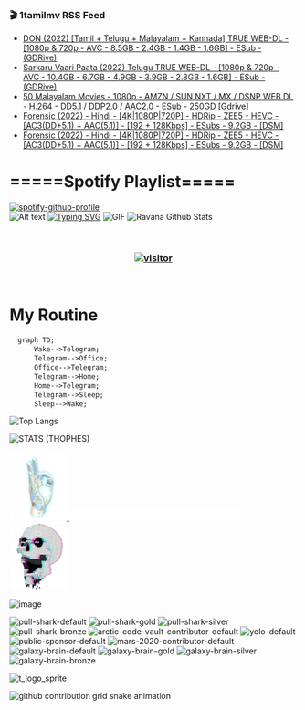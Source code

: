 ### 🎬 1tamilmv RSS Feed

<!-- BLOG-POST-LIST:START -->
- [DON &lpar;2022&rpar; [Tamil + Telugu + Malayalam + Kannada] TRUE WEB-DL - [1080p &amp; 720p - AVC - 8.5GB - 2.4GB - 1.4GB - 1.6GB] - ESub - &lpar;GDRive&rpar;](https://www.1tamilmv.cloud/index.php?/forums/topic/164534-don-2022-tamil-telugu-malayalam-kannada-true-web-dl-1080p-720p-avc-85gb-24gb-14gb-16gb-esub-gdrive/&do=findComment&comment=329035)
- [Sarkaru Vaari Paata &lpar;2022&rpar; Telugu TRUE WEB-DL - [1080p &amp; 720p - AVC - 10.4GB - 6.7GB - 4.9GB - 3.9GB - 2.8GB - 1.6GB] - ESub - &lpar;GDRive&rpar;](https://www.1tamilmv.cloud/index.php?/forums/topic/164533-sarkaru-vaari-paata-2022-telugu-true-web-dl-1080p-720p-avc-104gb-67gb-49gb-39gb-28gb-16gb-esub-gdrive/&do=findComment&comment=329034)
- [50 Malayalam Movies - 1080p - AMZN / SUN NXT / MX / DSNP WEB DL - H.264 - DD5.1 / DDP2.0 / AAC2.0 - ESub - 250GD [Gdrive]](https://www.1tamilmv.cloud/index.php?/forums/topic/164532-50-malayalam-movies-1080p-amzn-sun-nxt-mx-dsnp-web-dl-h264-dd51-ddp20-aac20-esub-250gd-gdrive/&do=findComment&comment=329033)
- [Forensic &lpar;2022&rpar; - Hindi - [4K|1080P|720P] - HDRip - ZEE5 - HEVC - [AC3&lpar;DD+5.1&rpar; + AAC&lpar;5.1&rpar;] - [192 + 128Kbps] - ESubs - 9.2GB - [DSM]](https://www.1tamilmv.cloud/index.php?/forums/topic/164531-forensic-2022-hindi-4k1080p720p-hdrip-zee5-hevc-ac3dd51-aac51-192-128kbps-esubs-92gb-dsm/&do=findComment&comment=329032)
- [Forensic &lpar;2022&rpar; - Hindi - [4K|1080P|720P] - HDRip - ZEE5 - HEVC - [AC3&lpar;DD+5.1&rpar; + AAC&lpar;5.1&rpar;] - [192 + 128Kbps] - ESubs - 9.2GB - [DSM]](https://www.1tamilmv.cloud/index.php?/forums/topic/164530-forensic-2022-hindi-4k1080p720p-hdrip-zee5-hevc-ac3dd51-aac51-192-128kbps-esubs-92gb-dsm/&do=findComment&comment=329031)
<!-- BLOG-POST-LIST:END -->

# =====Spotify Playlist=====
[![spotify-github-profile](https://spotify-github-profile.vercel.app/api/view?uid=31rfzgmuvvewegdlxvlev4ynz4vu&cover_image=true&theme=default&bar_color=53b14f&bar_color_cover=true)](https://ravana69.github.io/rss)
</br>
![Alt text](https://spotify-recently-played-readme.vercel.app/api?user=31rfzgmuvvewegdlxvlev4ynz4vu)
[![Typing SVG](https://readme-typing-svg.herokuapp.com?color=%2336BCF7&center=true&vCenter=true&multiline=true&height=81&lines=I+AM+RAVANA;CONTACT+ME+ON+TELEGRAM%3A+%40R4V4N4)](https://git.io/typing-svg)
<img align="centre" height="400px" width="490px" alt="GIF" src="https://github.com/ravana69/ravana69/blob/master/rvm.gif" />
![Ravana Github Stats](https://github-readme-stats.vercel.app/api?username=ravana69&&show_icons=true&theme=radical)

<br />
<h3 align="center"> <a href="https://t.me/r4v4n4"><img src="https://profile-counter.glitch.me/ravana69/count.svg" alt="visitor" width="600"></a> </h3>
</br>

<H1>My Routine</H1>

```mermaid
  graph TD;
      Wake-->Telegram;
      Telegram-->Office;
      Office-->Telegram;
      Telegram-->Home;
      Home-->Telegram;
      Telegram-->Sleep;
      Sleep-->Wake;
```
![Top Langs](https://github-readme-stats.vercel.app/api/top-langs/?username=ravana69&&show_icons=true&theme=radical)

![STATS (THOPHES)](https://github-profile-trophy.vercel.app/?username=ravana69&theme=gruvbox&margin-w=10&margin-h=15&column=8)
<br />
<p align="left">
    <a href="#">
        <img width="20%" src="./assets/images/hand.gif" alt="" />
    </a>
    <a href="#">
        <img width="59%" src="./assets/images/spacer.png" alt="" >
    </a>
    <a href="#">
        <img width="20%" src="./assets/images/skull.gif" alt="" />
    </a>
</p>


![image](https://user-images.githubusercontent.com/47528708/175298537-0623dc00-7b1a-4ec1-b5b1-71768763a234.png)

<img width="148" alt="pull-shark-default" src="https://user-images.githubusercontent.com/47528708/175266634-4235fb81-4cf9-4128-9c7a-b7c044cde5b5.png"> <img width="148" alt="pull-shark-gold" src="https://user-images.githubusercontent.com/47528708/175268594-acb9b27a-7f8e-4181-8900-171a981e2d56.png"> <img width="148" alt="pull-shark-silver" src="https://user-images.githubusercontent.com/47528708/175266702-c880884d-eb71-46fb-b857-3135442e06c6.png"> <img width="148" alt="pull-shark-bronze" src="https://user-images.githubusercontent.com/47528708/175266723-735f9146-b8aa-44f8-aa99-c06aad45e8fa.png"> <img width="148" alt="arctic-code-vault-contributor-default" src="https://user-images.githubusercontent.com/47528708/175267501-e1fbbb8f-c2b2-4882-b865-2ac4debef26c.png"> <img width="148" alt="yolo-default" src="https://user-images.githubusercontent.com/47528708/175267654-281a1880-1129-4b7b-bf2f-de5dd2bc5afa.png"> <img width="148" alt="public-sponsor-default" src="https://user-images.githubusercontent.com/47528708/175268448-2e78cc75-fb25-4d76-bd22-7df520446b45.png"> <img width="148" alt="mars-2020-contributor-default" src="https://user-images.githubusercontent.com/47528708/175268475-de6d987a-3be9-4353-86a5-23b422559355.png"> <img width="148" alt="galaxy-brain-default" src="https://user-images.githubusercontent.com/47528708/175298882-7ad69eb8-4d11-45a0-af56-ce2c179fe466.png"> <img width="148" alt="galaxy-brain-gold" src="https://user-images.githubusercontent.com/47528708/175269058-04760273-d9f7-468b-9151-fb654d7c4057.png"> <img width="148" alt="galaxy-brain-silver" src="https://user-images.githubusercontent.com/47528708/175269395-4035bb40-f404-4178-b963-8a4b2973158a.png"> <img width="148" alt="galaxy-brain-bronze" src="https://user-images.githubusercontent.com/47528708/175269034-5aed3e95-5a28-44f3-8cf1-5fc804604869.png">

![t_logo_sprite](https://user-images.githubusercontent.com/47528708/175293007-21ff1792-1fca-4be3-bcae-12fdc3aa414f.svg)




![github contribution grid snake animation](https://raw.githubusercontent.com/ravana69/ravana69/output/github-contribution-grid-snake-dark.svg#gh-dark-mode-only)

